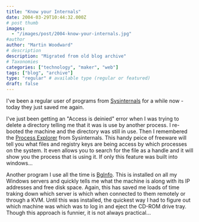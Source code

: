 ```yaml
---
title: "Know your Internals"
date: 2004-03-29T10:44:32.000Z
# post thumb
images:
  - "/images/post/2004-know-your-internals.jpg"
#author
author: "Martin Woodward"
# description
description: "Migrated from old blog archive"
# Taxonomies
categories: ["technology", "maker", "web"]
tags: ["blog", "archive"]
type: "regular" # available type (regular or featured)
draft: false
---
```

I've been a regular user of programs from [Sysinternals](http://www.sysinternals.com/ntw2k/utilities.shtml) for a while now - today they just saved me again.  

I've just been getting an "Access is deinied" error when I was trying to delete a directory telling me that it was is use by another process.  I re-booted the machine and the directory was still in use.  Then I remembered the [Process Explorer](http://www.sysinternals.com/ntw2k/freeware/procexp.shtml) from Sysinternals.  This handy peice of freeware will tell you what files and registry keys are being access by which processes on the system.  It even allows you to search for the file as a handle and it will show you the process that is using it. If only this feature was built into windows...

Another program I use all the time is [BgInfo](http://www.sysinternals.com/ntw2k/freeware/bginfo.shtml).  This is installed on all my Windows servers and quickly tells me what the machine is along with its IP addresses and free disk space.  Again, this has saved me loads of time traking down which server is which when connected to them remotely or through a KVM.  Until this was installed, the quickest way I had to figure out which machine was which was to log in and eject the CD-ROM drive tray.  Though this approach is funnier, it is not always practical...